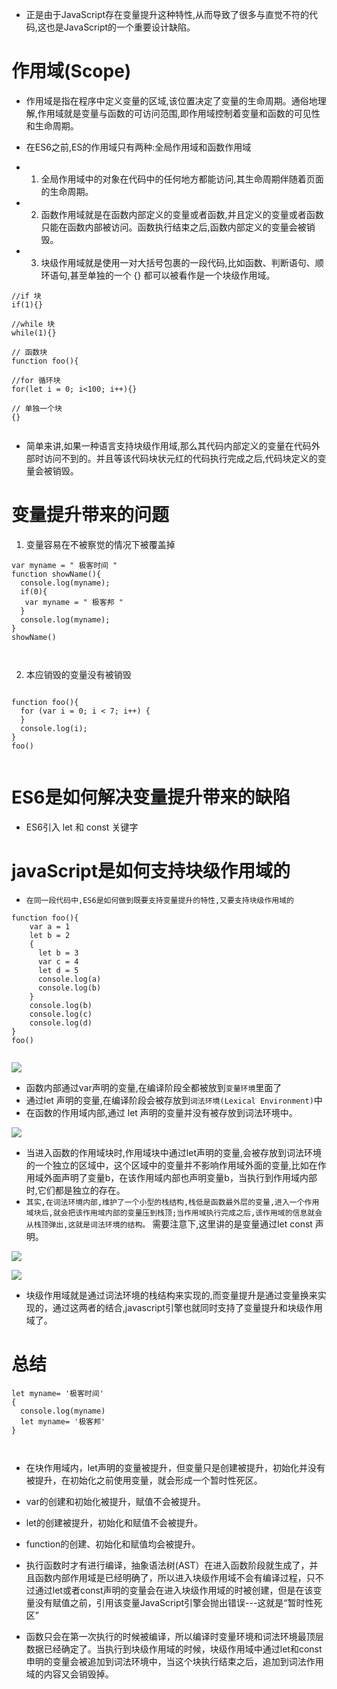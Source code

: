 * 正是由于JavaScript存在变量提升这种特性,从而导致了很多与直觉不符的代码,这也是JavaScript的一个重要设计缺陷。

# 作用域(Scope)
* 作用域是指在程序中定义变量的区域,该位置决定了变量的生命周期。通俗地理解,作用域就是变量与函数的可访问范围,即作用域控制着变量和函数的可见性和生命周期。

* 在ES6之前,ES的作用域只有两种:全局作用域和函数作用域
- 1. 全局作用域中的对象在代码中的任何地方都能访问,其生命周期伴随着页面的生命周期。
- 2. 函数作用域就是在函数内部定义的变量或者函数,并且定义的变量或者函数只能在函数内部被访问。函数执行结束之后,函数内部定义的变量会被销毁。
- 3. 块级作用域就是使用一对大括号包裹的一段代码,比如函数、判断语句、顺环语句,甚至单独的一个 {} 都可以被看作是一个块级作用域。

```
//if 块
if(1){}

//while 块
while(1){}

// 函数块
function foo(){
 
//for 循环块
for(let i = 0; i<100; i++){}

// 单独一个块
{}


```
* 简单来讲,如果一种语言支持块级作用域,那么其代码内部定义的变量在代码外部时访问不到的。并且等该代码块状元红的代码执行完成之后,代码块定义的变量会被销毁。
# 变量提升带来的问题
1. 变量容易在不被察觉的情况下被覆盖掉

```
var myname = " 极客时间 "
function showName(){
  console.log(myname);
  if(0){
   var myname = " 极客邦 "
  }
  console.log(myname);
}
showName()



```
2. 本应销毁的变量没有被销毁
```

function foo(){
  for (var i = 0; i < 7; i++) {
  }
  console.log(i); 
}
foo()


```

# ES6是如何解决变量提升带来的缺陷
* ES6引入 let 和 const 关键字

# javaScript是如何支持块级作用域的
* `在同一段代码中,ES6是如何做到既要支持变量提升的特性,又要支持块级作用域的`
```
function foo(){
    var a = 1
    let b = 2
    {
      let b = 3
      var c = 4
      let d = 5
      console.log(a)
      console.log(b)
    }
    console.log(b) 
    console.log(c)
    console.log(d)
}   
foo()


```
![](https://raw.githubusercontent.com/1391020381/Front-end-Advancement/浏览器工作原理与实践/note/img/刚执行时%20foo%20函数的执行上下文.png)

* 函数内部通过var声明的变量,在编译阶段全都被放到`变量环境`里面了
* 通过let 声明的变量,在编译阶段会被存放到`词法环境(Lexical Environment)`中
* 在函数的作用域内部,通过 let 声明的变量并没有被存放到词法环境中。

![](https://github.com/1391020381/Front-end-Advancement/blob/浏览器工作原理与实践/note/img/执行%20foo%20函数内部作用域块时的执行上下文.png?raw=true)

* 当进入函数的作用域块时,作用域块中通过let声明的变量,会被存放到词法环境的一个独立的区域中，这个区域中的变量并不影响作用域外面的变量,比如在作用域外面声明了变量b，在该作用域内部也声明变量b，当执行到作用域内部时,它们都是独立的存在。
* `其实,在词法环境内部,维护了一个小型的栈结构,栈低是函数最外层的变量,进入一个作用域块后,就会把该作用域内部的变量压到栈顶;当作用域执行完成之后,该作用域的信息就会从栈顶弹出,这就是词法环境的结构。` 需要注意下,这里讲的是变量通过let const 声明。

![](https://raw.githubusercontent.com/1391020381/Front-end-Advancement/%E6%B5%8F%E8%A7%88%E5%99%A8%E5%B7%A5%E4%BD%9C%E5%8E%9F%E7%90%86%E4%B8%8E%E5%AE%9E%E8%B7%B5/note/img/%E5%8F%98%E9%87%8F%E6%9F%A5%E6%89%BE%E8%BF%87%E7%A8%8B.png)

![](https://raw.githubusercontent.com/1391020381/Front-end-Advancement/浏览器工作原理与实践/note/img/作用域执行完成示意图.png)

* 块级作用域就是通过词法环境的栈结构来实现的,而变量提升是通过变量换来实现的，通过这两者的结合,javascript引擎也就同时支持了变量提升和块级作用域了。

# 总结



```
let myname= '极客时间'
{
  console.log(myname) 
  let myname= '极客邦'
}



```

* 在块作用域内，let声明的变量被提升，但变量只是创建被提升，初始化并没有被提升，在初始化之前使用变量，就会形成一个暂时性死区。
* var的创建和初始化被提升，赋值不会被提升。
* let的创建被提升，初始化和赋值不会被提升。
* function的创建、初始化和赋值均会被提升。

* 执行函数时才有进行编译，抽象语法树(AST）在进入函数阶段就生成了，并且函数内部作用域是已经明确了，所以进入块级作用域不会有编译过程，只不过通过let或者const声明的变量会在进入块级作用域的时被创建，但是在该变量没有赋值之前，引用该变量JavaScript引擎会抛出错误---这就是“暂时性死区”
* 函数只会在第一次执行的时候被编译，所以编译时变量环境和词法环境最顶层数据已经确定了。当执行到块级作用域的时候，块级作用域中通过let和const申明的变量会被追加到词法环境中，当这个块执行结束之后，追加到词法作用域的内容又会销毁掉。